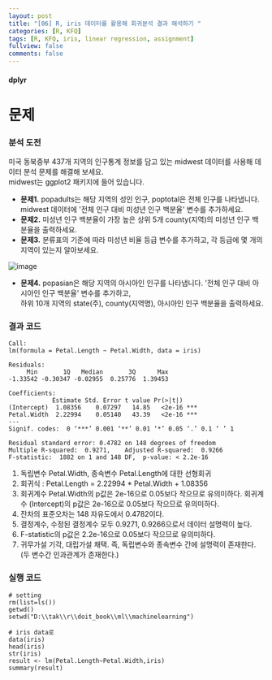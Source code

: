 ```yaml
---
layout: post
title: "[06] R, iris 데이터를 활용해 회귀분석 결과 해석하기 "
categories: [R, KFQ]
tags: [R, KFQ, iris, linear regression, assignment]
fullview: false
comments: false
---
```


#### dplyr



# **문제**
### 분석 도전
미국 동북중부 437개 지역의 인구통계 정보를 담고 있는 midwest 데이터를 사용해 데이터 분석 문제를 해결해 보세요.    
midwest는 ggplot2 패키지에 들어 있습니다.   
+ __문제1.__ popadults는 해당 지역의 성인 인구, poptotal은 전체 인구를 나타냅니다. midwest 데이터에 '전체 인구 대비 미성년 인구 백분율' 변수를 추가하세요.   
+ __문제2.__ 미성년 인구 백분율이 가장 높은 상위 5개 county(지역)의 미성년 인구 백분율을 출력하세요.   
+ __문제3.__ 분류표의 기준에 따라 미성년 비율 등급 변수를 추가하고, 각 등급에 몇 개의 지역이 있는지 알아보세요.   

![image](https://user-images.githubusercontent.com/84369912/126747506-8ae34da4-a3f7-47a5-b14c-b21bce1d81df.png)

+ __문제4.__ popasian은 해당 지역의 아시아인 인구를 나타냅니다. '전체 인구 대비 아시아인 인구 백분율' 변수를 추가하고,   
하위 10개 지역의 state(주), county(지역명), 아시아인 인구 백분율을 출력하세요.   


### 결과 코드
```
Call:
lm(formula = Petal.Length ~ Petal.Width, data = iris)

Residuals:
     Min       1Q   Median       3Q      Max 
-1.33542 -0.30347 -0.02955  0.25776  1.39453 

Coefficients:
            Estimate Std. Error t value Pr(>|t|)    
(Intercept)  1.08356    0.07297   14.85   <2e-16 ***
Petal.Width  2.22994    0.05140   43.39   <2e-16 ***
---
Signif. codes:  0 ‘***’ 0.001 ‘**’ 0.01 ‘*’ 0.05 ‘.’ 0.1 ‘ ’ 1

Residual standard error: 0.4782 on 148 degrees of freedom
Multiple R-squared:  0.9271,	Adjusted R-squared:  0.9266 
F-statistic:  1882 on 1 and 148 DF,  p-value: < 2.2e-16
```

1. 독립변수 Petal.Width, 종속변수 Petal.Length에 대한 선형회귀
2. 회귀식 : Petal.Length = 2.22994 * Petal.Width + 1.08356
3. 회귀계수 Petal.Width의 p값은 2e-16으로 0.05보다 작으므로 유의미하다.
   회귀계수 (Intercept)의 p값은 2e-16으로 0.05보다 작으므로 유의미하다.
4. 잔차의 표준오차는 148 자유도에서 0.4782이다.
5. 결정계수, 수정된 결정계수 모두 0.9271, 0.9266으로서 데이터 설명력이 높다.
6. F-statistic의 p값은 2.2e-16으로 0.05보다 작으므로 유의미하다.
7. 귀무가설 기각, 대립가설 채택. 즉, 독립변수와 종속변수 간에 설명력이 존재한다. 
(두 변수간 인과관계가 존재한다.)


### 실행 코드
```
# setting
rm(list=ls())
getwd()
setwd("D:\\tak\\r\\doit_book\\ml\\machinelearning")

# iris data로
data(iris)
head(iris)
str(iris)
result <- lm(Petal.Length~Petal.Width,iris)
summary(result)
```